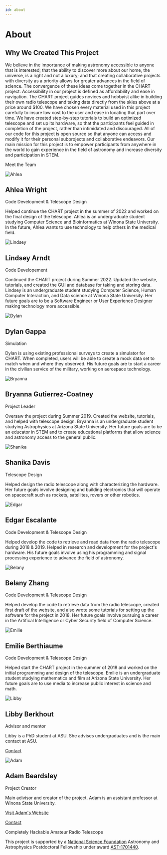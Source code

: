 ```yaml
---
id: about
---
```

About
===

Why We Created This Project
---------------------------

We believe in the importance of making astronomy accessible to anyone that is interested; that the ability to discover more about our home, the universe, is a right and not a luxury; and that creating collaborative projects with diversity as a priority allows for greater advances in the field of science. The convergence of these ideas come together in the CHART project. Accessibility in our project is defined as affordability and ease in navigation. The CHART project guides novices and hobbyist alike in building their own radio telescope and taking data directly from the skies above at a price around $100. We have chosen every material used in this project carefully to insure low cost to the user and ease in locating that part over time. We have created step-by-step tutorials to build an optimized telescope and set up its hardware, so that the participants feel guided in completion of the project, rather than intimidated and discouraged. All of our code for this project is open source so that anyone can access and modify it for their personal subprojects and collaborative endeavors. Our main mission for this project is to empower participants from anywhere in the world to gain experience in the field of astronomy and increase diversity and participation in STEM.

Meet the Team

![Ahlea](team_members/ahlea.jpg)

Ahlea Wright
------------

Code Development & Telescope Design

Helped continue the CHART project in the summer of 2022 and worked on the final design of the telescope. Ahlea is an undergraduate student studying Computer Science and Bioinformatics at Winona State University. In the future, Ahlea wants to use technology to help others in the medical field.

![Lindsey](team_members/Lindsey.jpg)

Lindsey Arndt
-------------

Code Developement

Continued the CHART project during Summer 2022. Updated the website, tutorials, and created the GUI and database for taking and storing data. Lindsey is an undergraduate student studying Computer Science, Human Computer Interaction, and Data science at Winona State University. Her future goals are to be a Software Engineer or User Experience Designer making technology more accessible.

![Dylan](team_members/Dylan.jpeg)

Dylan Gappa
-----------

Simulation

Dylan is using existing professional surveys to create a simulator for CHART. When completed, users will be able to create a mock data set to match when and where they observed. His future goals are to start a career in the civilian service of the military, working on aerospace technology.

![Bryanna](team_members/Bry.JPG)

Bryanna Gutierrez-Coatney
-------------------------

Project Leader

Oversaw the project during Summer 2019. Created the website, tutorials, and helped with telescope design. Bryanna is an undergraduate student studying Astrophysics at Arizona State University. Her future goals are to be an educator in STEM and to create educational platforms that allow science and astronomy access to the general public.

![Shanika](team_members/shanika.JPG)

Shanika Davis
-------------

Telescope Design

Helped design the radio telescope along with characterizing the hardware. Her future goals involve designing and building electronics that will operate on spacecraft such as rockets, satellites, rovers or other robotics.

![Edgar](team_members/edgar.PNG)

Edgar Escalante
---------------

Code Development & Telescope Design

Helped develop the code to retrieve and read data from the radio telescope during 2018 & 2019. Helped in research and development for the project's hardware. His future goals involve using his programming and signal processing experience to advance the field of astronomy.

![Belany](team_members/belany.jpeg)

Belany Zhang
------------

Code Development & Telescope Design

Helped develop the code to retrieve data from the radio telescope, created first draft of the website, and also wrote some tutorials for setting up the software for the project in 2018. Her future goals involve pursuing a career in the Artifical Intelligence or Cyber Security field of Computer Science.

![Emilie](team_members/emilie.png)

Emilie Berthiaume
-----------------

Code Development & Telescope Design

Helped start the CHART project in the summer of 2018 and worked on the initial programming and design of the telescope. Emilie is an undergraduate student studying mathematics and film at Arizona State University. Her future goals are to use media to increase public interest in science and math.

![Libby](team_members/Libby.jpg)

Libby Berkhout
--------------

Advisor and mentor

Libby is a PhD student at ASU. She advises undergraduates and is the main contact at ASU.

[Contact](mailto:lmberkhout@asu.edu)

![Adam](team_members/adam.JPG)

Adam Beardsley
--------------

Project Creator

Main adivisor and creator of the project. Adam is an assistant professor at Winona State University.

[Visit Adam's Website](http://adampbeardsley.github.io)

[Contact](mailto:adam.beardsley@winona.edu)

Completely Hackable Amateur Radio Telescope

This project is supported by a [National Science Foundation](https://nsf.gov) Astronomy and Astrophysics Postdoctoral Fellowship under award [AST-1701440](https://www.nsf.gov/awardsearch/showAward?AWD_ID=1701440).
